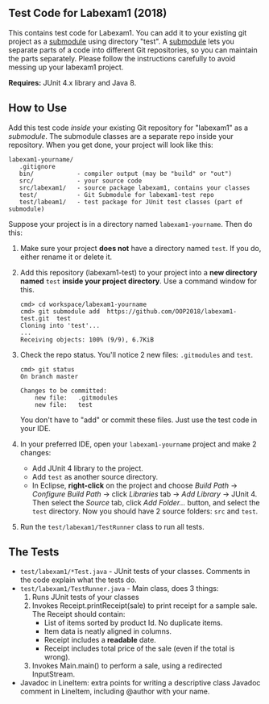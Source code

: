 ## Test Code for Labexam1 (2018)

This contains test code for Labexam1.  You can add it to your 
existing git project as a [submodule][git-submodule] using directory "test".
A [submodule][git-submodule] lets you separate parts of a code into different Git repositories, so you can maintain the parts separately.  Please follow the instructions carefully to avoid messing up your labexam1 project.

**Requires:** JUnit 4.x library and Java 8.

## How to Use

Add this test code *inside* your existing Git repository for "labexam1" as a *submodule*.  The submodule classes are a separate repo inside your repository.  When you get done, your project will look like this:
```
labexam1-yourname/
   .gitignore
   bin/            - compiler output (may be "build" or "out")
   src/            - your source code
   src/labexam1/   - source package labexam1, contains your classes
   test/           - Git Submodule for labexam1-test repo
   test/labeam1/   - test package for JUnit test classes (part of submodule)
```

Suppose your project is in a directory named `labexam1-yourname`.  Then do this:

1. Make sure your project **does not** have a directory named `test`.  If you do, either rename it or delete it.

2. Add this repository (labexam1-test) to your project into a **new directory named** `test` **inside your project directory**.  Use a command window for this. 
   ```shell
   cmd> cd workspace/labexam1-yourname
   cmd> git submodule add  https://github.com/OOP2018/labexam1-test.git  test
   Cloning into 'test'...
   ...
   Receiving objects: 100% (9/9), 6.7KiB
   ```
3. Check the repo status.  You'll notice 2 new files: `.gitmodules` and `test`.
   ```shell
   cmd> git status
   On branch master

   Changes to be committed:
       new file:   .gitmodules
       new file:   test
   ```
   You don't have to "add" or commit these files.  Just use the test code in your IDE.
4. In your preferred IDE, open your `labexam1-yourname` project and make 2 changes:
    * Add JUnit 4 library to the project.
    * Add `test` as another source directory.
    * In Eclipse, **right-click** on the project and choose *Build Path* -> *Configure Build Path* -> click *Libraries* tab -> *Add Library* -> JUnit 4.  Then select the *Source* tab, click *Add Folder...* button, and select the `test` directory. Now you should have 2 source folders: `src` and `test`.
5. Run the `test/labexam1/TestRunner` class to run all tests.

## The Tests

* `test/labexam1/*Test.java` - JUnit tests of your classes.  Comments in the code explain what the tests do.
* `test/labexam1/TestRunner.java` - Main class, does 3 things:
    1. Runs JUnit tests of your classes
    2. Invokes Receipt.printReceipt(sale) to print receipt for a sample sale.  The Receipt should contain:
        * List of items sorted by product Id.  No duplicate items.
        * Item data is neatly aligned in columns.
        * Receipt includes a **readable** date.
        * Receipt includes total price of the sale (even if the total is wrong).
    3. Invokes Main.main() to perform a sale, using a redirected InputStream.
* Javadoc in LineItem: extra points for writing a descriptive class Javadoc comment in LineItem, including \@author with your name.


[git-submodule]: https://git-scm.com/book/en/v2/Git-Tools-Submodules
